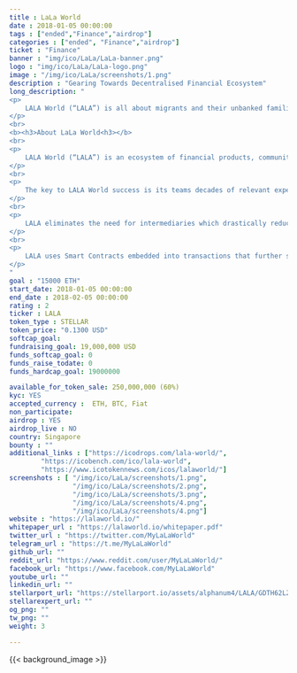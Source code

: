 ```yaml
---
title : LaLa World
date : 2018-01-05 00:00:00
tags : ["ended","Finance","airdrop"]
categories : ["ended", "Finance","airdrop"]
ticket : "Finance"
banner : "img/ico/LaLa/LaLa-banner.png"
logo : "img/ico/LaLa/LaLa-logo.png"
image : "/img/ico/LaLa/screenshots/1.png"
description : "Gearing Towards Decentralised Financial Ecosystem"
long_description: "
<p>
	LALA World (“LALA”) is all about migrants and their unbanked families. Its an ECOSYSTEM enabled by the LALA Wallet as a PLATFORM, a single sign on platform revolving around their issues and problems. Employment issues, digital ID’s, communities build up, government and NGO partnerships, health issues, and of course, a new financial ecosystem for the huge underbanked population by capitalizing the Blockchain revolution to bridge the gap between cash, digital and the crypto world. By creating a whole new peer to peer ecosystem, LALA aims to revolutionize the way individuals, small businesses and micro entrepreneurs transact, make payments, borrow money and associated products like insurances, domestic and cross border remittances, cards and other general banking products.
</p>
<br>
<b><h3>About LaLa World<h3></b>
<br>
<p>
	LALA World (“LALA”) is an ecosystem of financial products, communities and technology for the underbanked. The base of this Ecosystem is the LALA Wallet platform. By creating a whole new peer to peer infrastructure, LALA aims to revolutionize the way individuals, small businesses and micro entrepreneurs transact, make domestic and cross border payments, borrow money and associated products like insurances, cards, wealth and other general banking products.
</p>
<br>
<p>
	The key to LALA World success is its teams decades of relevant experience in such business as well as its state of the art technology. LALA has already struck various partnerships across Asia, Africa, Middle East and CIS. That means real customers, real people and use cases. A prototype PoC is being tested across users in beta stage to get feedback and make the system more robust.
</p>
<br>
<p>
	LALA eliminates the need for intermediaries which drastically reduces settlement time and creates efficiencies. Storing transactions on Blockchain eliminates complicated procedures and clearinghouses, saving time, money and the risk of error. The allowance of frictionless savings and investment gives people more control over their financial destiny.
</p>
<br>
<p>	
	LALA uses Smart Contracts embedded into transactions that further simplify complex procurement, negotiation and verification processes.
</p>
"
goal : "15000 ETH"
start_date: 2018-01-05 00:00:00
end_date : 2018-02-05 00:00:00
rating : 2
ticker : LALA
token_type : STELLAR
token_price: "0.1300 USD"
softcap_goal: 
fundraising_goal: 19,000,000 USD
funds_softcap_goal: 0
funds_raise_todate: 0
funds_hardcap_goal: 19000000

available_for_token_sale: 250,000,000 (60%)
kyc: YES 
accepted_currency :  ETH, BTC, Fiat
non_participate: 
airdrop : YES
airdrop_live : NO
country: Singapore
bounty : ""
additional_links : ["https://icodrops.com/lala-world/",
        "https://icobench.com/ico/lala-world",
        "https://www.icotokennews.com/icos/lalaworld/"]
screenshots : [ "/img/ico/LaLa/screenshots/1.png",
                "/img/ico/LaLa/screenshots/2.png",
                "/img/ico/LaLa/screenshots/3.png",
                "/img/ico/LaLa/screenshots/4.png",
				"/img/ico/LaLa/screenshots/4.png"]
website : "https://lalaworld.io/"
whitepaper_url : "https://lalaworld.io/whitepaper.pdf"
twitter_url : "https://twitter.com/MyLaLaWorld"
telegram_url : "https://t.me/MyLaLaWorld"
github_url: ""
reddit_url: "https://www.reddit.com/user/MyLaLaWorld/"
facebook_url: "https://www.facebook.com/MyLaLaWorld"
youtube_url: ""
linkedin_url: ""
stellarport_url: "https://stellarport.io/assets/alphanum4/LALA/GDTH62LZHEMDIQWAZO2OSEGH3ZGXRAX3BPDEJNWVXGXUKPXS2KSBE7FA"
stellarexpert_url: ""
og_png: ""
tw_png: ""
weight: 3

---
```



{{< background_image >}}
